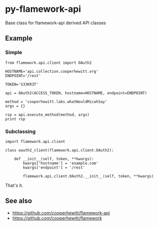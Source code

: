 # py-flamework-api

Base class for flamework-api derived API classes

## Example

### Simple

```
from flamework.api.client import OAuth2

HOSTNAME='api.collection.cooperhewitt.org'
ENDPOINT='/rest'

TOKEN='S33KR3T'

api = OAuth2(ACCESS_TOKEN, hostname=HOSTNAME, endpoint=ENDPOINT)

method = 'cooperhewitt.labs.whatWouldMicahSay'
args = {}

rsp = api.execute_method(method, args)
print rsp
```

### Subclassing

```
import flamework.api.client

class oauth2_client(flamework.api.client.OAuth2):

	def __init__(self, token, **kwargs):
		kwargs['hostname'] = 'example.com'
		kwargs['endpoint'] = '/rest'

		flamework.api.client.OAuth2.__init__(self, token, **kwargs)
```

That's it.

## See also

* https://github.com/cooperhewitt/flamework-api
* https://github.com/cooperhewitt/flamework
